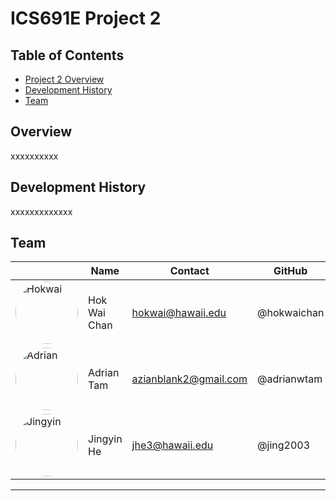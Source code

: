 # ICS691E Project 2

## Table of Contents
* [Project 2 Overview](#overview)
* [Development History](#development-history)
* [Team](#team)

## Overview
xxxxxxxxxx

## Development History
xxxxxxxxxxxxx

## Team
|                                                                                                                     | Name            | Contact          |  GitHub         |
|---------------------------------------------------------------------------------------------------------------------|-----------------|----------------- |-----------------|
| <img src="https://github.com/hokwaichan.png" alt="Hokwai" width="100" height="100" style="border-radius: 50%;">     | Hok Wai Chan    |[hokwai@hawaii.edu](hokwai@hawaii.edu)       | @hokwaichan    |
| <img src="https://github.com/adrianwtam.png" alt="Adrian" width="100" height="100" style="border-radius: 50%;">     | Adrian Tam      |[azianblank2@gmail.com](azianblank2@gmail.com)   | @adrianwtam    |
| <img src="https://github.com/jing2003.png" alt="Jingyin" width="100" height="100" style="border-radius: 50%;">      | Jingyin He      |[jhe3@hawaii.edu](jhe3@hawaii.edu)   | @jing2003      |

---
<!---------------------------------------------------------------------------->
